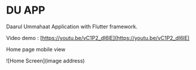 # DU APP

Daarul Ummahaat Application with Flutter framework.

Video demo : [https://youtu.be/vC1P2_dI6lE](https://youtu.be/vC1P2_dI6lE)

Home page mobile view

![Home Screen](image address)
